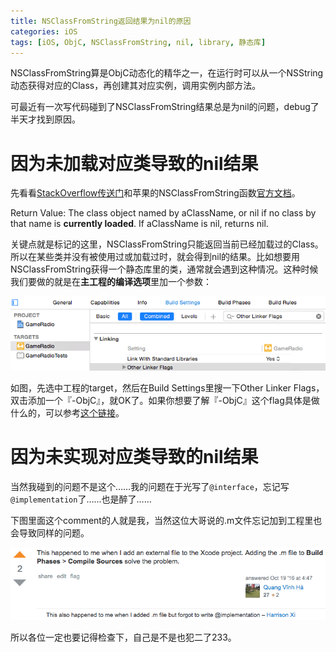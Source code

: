 ```yaml
---
title: NSClassFromString返回结果为nil的原因
categories: iOS
tags: [iOS, ObjC, NSClassFromString, nil, library, 静态库]
---
```


NSClassFromString算是ObjC动态化的精华之一，在运行时可以从一个NSString动态获得对应的Class，再创建其对应实例，调用实例内部方法。

可最近有一次写代码碰到了NSClassFromString结果总是为nil的问题，debug了半天才找到原因。

<!--more-->

# 因为未加载对应类导致的nil结果

先看看[StackOverflow传送门](https://stackoverflow.com/questions/2227085/nsclassfromstring-returns-nil)和苹果的NSClassFromString函数[官方文档](https://developer.apple.com/reference/foundation/1395135-nsclassfromstring)。

Return Value: The class object named by aClassName, or nil if no class by that name is **currently loaded**. If aClassName is nil, returns nil.

关键点就是标记的这里，NSClassFromString只能返回当前已经加载过的Class。所以在某些类并没有被使用过或加载过时，就会得到nil的结果。比如想要用NSClassFromString获得一个静态库里的类，通常就会遇到这种情况。这种时候我们要做的就是在**主工程的编译选项**里加一个参数：

![09-A](/2015/03/09-A.png)

如图，先选中工程的target，然后在Build Settings里搜一下Other Linker Flags，双击添加一个『-ObjC』，就OK了。如果你想要了解『-ObjC』这个flag具体是做什么的，可以参考[这个链接](https://developer.apple.com/library/content/qa/qa1490/_index.html)。

# 因为未实现对应类导致的nil结果

当然我碰到的问题不是这个……我的问题在于光写了`@interface`，忘记写`@implementation`了……也是醉了……

下图里面这个comment的人就是我，当然这位大哥说的.m文件忘记加到工程里也会导致同样的问题。

![09-B](/2015/03/09-B.png)

所以各位一定也要记得检查下，自己是不是也犯二了233。
